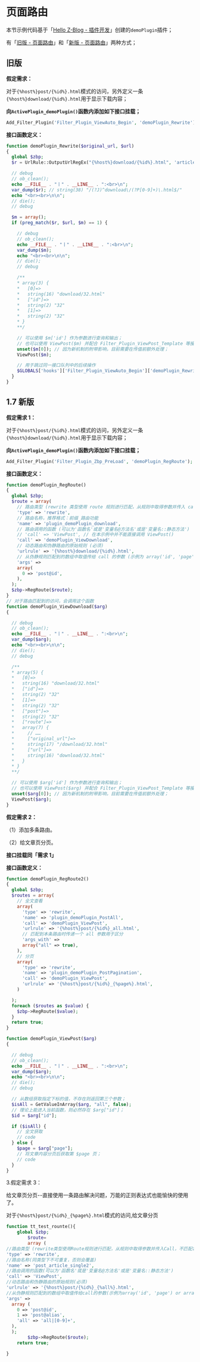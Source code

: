 # 页面路由

本节示例代码基于「[Hello Z-Blog - 插件开发](books/dev-app-plugin?id=hello-z-blog "Hello Z-Blog - 插件开发")」创建的`demoPlugin`插件；

有「[旧版 - 页面路由](books/dev-route?id=旧版 "旧版 - 页面路由")」和「[新版 - 页面路由](books/dev-route?id=新版 "新版 - 页面路由")」两种方式；

## 旧版

**假定需求：**

对于`{%host%}post/{%id%}.html`模式的访问，另外定义一条`{%host%}download/{%id%}.html`用于显示下载内容；

**向`ActivePlugin_demoPlugin()`函数内添加如下接口挂载；**

```php
Add_Filter_Plugin('Filter_Plugin_ViewAuto_Begin', 'demoPlugin_Rewrite');
```

**接口函数定义：**

```php
function demoPlugin_Rewrite($original_url, $url)
{
  global $zbp;
  $r = UrlRule::OutputUrlRegEx("{%host%}download/{%id%}.html", 'article');

  // debug
  // ob_clean();
  echo __FILE__ . "丨" . __LINE__ . ":<br>\n";
  var_dump($r); // string(38) "/(?J)^download\/(?P[0-9]+)\.html$/"
  echo "<br><br>\n\n";
  // die();
  // debug

  $m = array();
  if (preg_match($r, $url, $m) == 1) {

    // debug
    // ob_clean();
    echo __FILE__ . "丨" . __LINE__ . ":<br>\n";
    var_dump($m);
    echo "<br><br>\n\n";
    // die();
    // debug

    /**
    * array(3) {
    *   [0]=>
    *   string(16) "download/32.html"
    *   ["id"]=>
    *   string(2) "32"
    *   [1]=>
    *   string(2) "32"
    * }
    **/

    // 可以使用 $m['id'] 作为参数进行查询和输出；
    // 也可以使用 ViewPost($m) 并配合 Filter_Plugin_ViewPost_Template 等接口；
    unset($m[0]); // 因为新机制的附带影响，目前需要在传值前额外处理；
    ViewPost($m);

    // 用于跳过同一接口队列中的后续操作
    $GLOBALS['hooks']['Filter_Plugin_ViewAuto_Begin']['demoPlugin_Rewrite'] = PLUGIN_EXITSIGNAL_RETURN;
  }
}
```

## 1.7 新版

<!-- 需求 1 -->

**假定需求 1：**

对于`{%host%}post/{%id%}.html`模式的访问，另外定义一条`{%host%}download/{%id%}.html`用于显示下载内容；

**向`ActivePlugin_demoPlugin()`函数内添加如下接口挂载；**

```php
Add_Filter_Plugin('Filter_Plugin_Zbp_PreLoad', 'demoPlugin_RegRoute');
```

**接口函数定义：**

```php
function demoPlugin_RegRoute()
{
  global $zbp;
  $route = array(
    // 路由类型 (rewrite 类型使用 route 规则进行匹配，从规则中取得参数并传入 call，不匹配将跳出本规则进入下一条)
    'type' => 'rewrite',
    // 路由名称，推荐格式：前缀_路由功能
    'name' => 'plugin_demoPlugin_download',
    // 路由调用的函数 (可以为'函数名'或是'变量名@方法名'或是'变量名::静态方法')
    // 'call' => 'ViewPost', // 在本示例中并不能直接调用 ViewPost()
    'call' => 'demoPlugin_ViewDownload',
    // 动态路由和伪静路由的原始规则 (必须)
    'urlrule' => '{%host%}download/{%id%}.html',
    // 从伪静规则匹配到的数组中取值传给 call 的参数 (示例为 array('id', 'page') or array('cate@alias', 'page') )
    'args' =>
    array(
      0 => 'post@id',
    ),
  );
  $zbp->RegRoute($route);
}
// 对于路由匹配到的访问，会调用这个函数
function demoPlugin_ViewDownload($arg)
{

  // debug
  // ob_clean();
  echo __FILE__ . "丨" . __LINE__ . ":<br>\n";
  var_dump($arg);
  echo "<br><br>\n\n";
  // die();
  // debug

  /**
  * array(5) {
  *   [0]=>
  *   string(16) "download/32.html"
  *   ["id"]=>
  *   string(2) "32"
  *   [1]=>
  *   string(2) "32"
  *   ["post"]=>
  *   string(2) "32"
  *   ["route"]=>
  *   array(7) {
  *     // ……
  *     ["original_url"]=>
  *     string(17) "/download/32.html"
  *     ["url"]=>
  *     string(16) "download/32.html"
  *   }
  * }
  **/

  // 可以使用 $arg['id'] 作为参数进行查询和输出；
  // 也可以使用 ViewPost($arg) 并配合 Filter_Plugin_ViewPost_Template 等接口；
  unset($arg[0]); // 因为新机制的附带影响，目前需要在传值前额外处理；
  ViewPost($arg);
}
```
<!-- 需求 1 结束 -->

<!-- 需求 2 -->

**假定需求 2：**

（1）添加多条路由。

（2）给文章页分页。

**接口挂载同「需求 1」**

**接口函数定义：**

```php
function demoPlugin_RegRoute2()
{
  global $zbp;
  $routes = array(
    // 全文查看
    array(
      'type' => 'rewrite',
      'name' => 'plugin_demoPlugin_PostAll',
      'call' => 'demoPlugin_ViewPost',
      'urlrule' => '{%host%}post/{%id%}_all.html',
      // 匹配到本条路由时传递一个 all 参数用于区分
      'args_with' =>
      array("all" => true),
    ),
    // 分页
    array(
      'type' => 'rewrite',
      'name' => 'plugin_demoPlugin_PostPagination',
      'call' => 'demoPlugin_ViewPost',
      'urlrule' => '{%host%}post/{%id%}_{%page%}.html',
    )

  );
  foreach ($routes as $value) {
    $zbp->RegRoute($value);
  }
  return true;
}

function demoPlugin_ViewPost($arg)
{

  // debug
  // ob_clean();
  echo __FILE__ . "丨" . __LINE__ . ":<br>\n";
  var_dump($arg);
  echo "<br><br>\n\n";
  // die();
  // debug

  // 从数组获取指定下标的值，不存在则返回第三个参数；
  $isAll = GetValueInArray($arg, "all", false);
  // 理论上能进入当前函数，则必然存在 $arg["id"]；
  $id = $arg["id"];

  if ($isAll) {
    // 全文获取
    // code
  } else {
    $page = $arg["page"];
    // 将文章内容分页后获取第 $page 页；
    // code
  }
}
```
<!-- 需求 2 结束 -->

3.假定需求 3：

给文章页分页--直接使用一条路由解决问题，万能的正则表达式也能愉快的使用了。

对于`{%host%}post/{%id%}_{%page%}.html`模式的访问,给文章分页

```php
function tt_test_rounte(){
	global $zbp;
		$route=
		array (
//路由类型 (rewrite类型使用Route规则进行匹配，从规则中取得参数并传入Call，不匹配将跳出本规则进入下1条)
'type' => 'rewrite',
//路由名称(同类型下不可重复，否则会覆盖)
'name' => 'post_article_single2',
//路由调用的函数(可以为'函数名'或是'变量名@方法名'或是'变量名::静态方法')
'call' => 'ViewPost',
//动态路由和伪静路由的原始规则(必须)
'urlrule' => '{%host%}post/{%id%}_{%all%}.html',
//从伪静规则匹配到的数组中取值传给call的参数(示例为array('id', 'page') or array('cate@alias', 'page') )
'args' =>
  array (
    0 => 'post@id',
    1 => 'post@alias',
	'all' => 'all|[0-9]+',
  ),
  );
		$zbp->RegRoute($route);
    return true;

}
```
